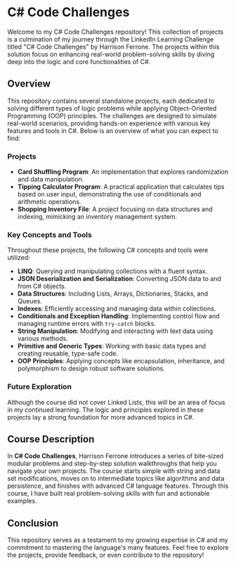 # C# Code Challenges

Welcome to my C# Code Challenges repository! This collection of projects is a culmination of my journey through the LinkedIn Learning Challenge titled "C# Code Challenges" by Harrison Ferrone. The projects within this solution focus on enhancing real-world problem-solving skills by diving deep into the logic and core functionalities of C#.

## Overview

This repository contains several standalone projects, each dedicated to solving different types of logic problems while applying Object-Oriented Programming (OOP) principles. The challenges are designed to simulate real-world scenarios, providing hands-on experience with various key features and tools in C#. Below is an overview of what you can expect to find:

### Projects
- **Card Shuffling Program**: An implementation that explores randomization and data manipulation.
- **Tipping Calculator Program**: A practical application that calculates tips based on user input, demonstrating the use of conditionals and arithmetic operations.
- **Shopping Inventory File**: A project focusing on data structures and indexing, mimicking an inventory management system.

### Key Concepts and Tools

Throughout these projects, the following C# concepts and tools were utilized:
- **LINQ**: Querying and manipulating collections with a fluent syntax.
- **JSON Deserialization and Serialization**: Converting JSON data to and from C# objects.
- **Data Structures**: Including Lists, Arrays, Dictionaries, Stacks, and Queues.
- **Indexes**: Efficiently accessing and managing data within collections.
- **Conditionals and Exception Handling**: Implementing control flow and managing runtime errors with `try-catch` blocks.
- **String Manipulation**: Modifying and interacting with text data using various methods.
- **Primitive and Generic Types**: Working with basic data types and creating reusable, type-safe code.
- **OOP Principles**: Applying concepts like encapsulation, inheritance, and polymorphism to design robust software solutions.

### Future Exploration

Although the course did not cover Linked Lists, this will be an area of focus in my continued learning. The logic and principles explored in these projects lay a strong foundation for more advanced topics in C#.

## Course Description

In **C# Code Challenges**, Harrison Ferrone introduces a series of bite-sized modular problems and step-by-step solution walkthroughs that help you navigate your own projects. The course starts simple with string and data set modifications, moves on to intermediate topics like algorithms and data persistence, and finishes with advanced C# language features. Through this course, I have built real problem-solving skills with fun and actionable examples.

## Conclusion

This repository serves as a testament to my growing expertise in C# and my commitment to mastering the language's many features. Feel free to explore the projects, provide feedback, or even contribute to the repository!
